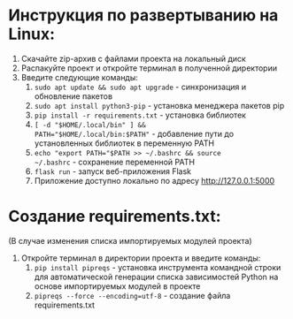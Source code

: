 # Инструкция по развертыванию на Linux:
1. Скачайте zip-архив с файлами проекта на локальный диск
2. Распакуйте проект и откройте терминал в полученной директории 
3. Введите следующие команды:
   1. <code>sudo apt update && sudo apt upgrade</code> - синхронизация и обновление пакетов
   2. <code>sudo apt install python3-pip</code> - установка менеджера пакетов pip
   3. <code>pip install -r requirements.txt</code> - установка библиотек
   4. <code>[ -d "$HOME/.local/bin" ] && PATH="$HOME/.local/bin:$PATH"</code> - добавление пути до установленных библиотек в переменную PATH
   5. <code>echo "export PATH="$PATH >> ~/.bashrc && source ~/.bashrc</code> - сохранение переменной PATH
   6. <code>flask run</code> - запуск веб-приложения Flask 
   7. Приложение доступно локально по адресу http://127.0.0.1:5000

# Создание requirements.txt:
(В случае изменения списка импортируемых модулей проекта) 
1. Откройте терминал в директории проекта и введите команды: 
   1. <code>pip install pipreqs</code> - установка инструмента командной строки для автоматической генерации списка зависимостей Python на основе импортируемых модулей в проекте
   2. <code>pipreqs --force --encoding=utf-8</code> - создание файла requirements.txt